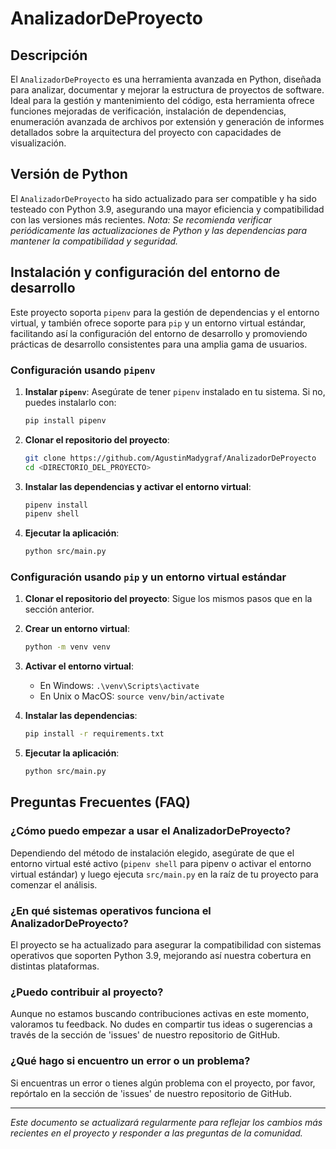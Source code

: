 # AnalizadorDeProyecto

## Descripción
El `AnalizadorDeProyecto` es una herramienta avanzada en Python, diseñada para analizar, documentar y mejorar la estructura de proyectos de software. Ideal para la gestión y mantenimiento del código, esta herramienta ofrece funciones mejoradas de verificación, instalación de dependencias, enumeración avanzada de archivos por extensión y generación de informes detallados sobre la arquitectura del proyecto con capacidades de visualización.

## Versión de Python
El `AnalizadorDeProyecto` ha sido actualizado para ser compatible y ha sido testeado con Python 3.9, asegurando una mayor eficiencia y compatibilidad con las versiones más recientes. *Nota: Se recomienda verificar periódicamente las actualizaciones de Python y las dependencias para mantener la compatibilidad y seguridad.*

## Instalación y configuración del entorno de desarrollo

Este proyecto soporta `pipenv` para la gestión de dependencias y el entorno virtual, y también ofrece soporte para `pip` y un entorno virtual estándar, facilitando así la configuración del entorno de desarrollo y promoviendo prácticas de desarrollo consistentes para una amplia gama de usuarios.

### Configuración usando `pipenv`

1. **Instalar `pipenv`**:
   Asegúrate de tener `pipenv` instalado en tu sistema. Si no, puedes instalarlo con:
   ```bash
   pip install pipenv
   ```

2. **Clonar el repositorio del proyecto**:
   ```bash
   git clone https://github.com/AgustinMadygraf/AnalizadorDeProyecto
   cd <DIRECTORIO_DEL_PROYECTO>
   ```

3. **Instalar las dependencias y activar el entorno virtual**:
   ```bash
   pipenv install
   pipenv shell
   ```

4. **Ejecutar la aplicación**:
   ```bash
   python src/main.py
   ```

### Configuración usando `pip` y un entorno virtual estándar

1. **Clonar el repositorio del proyecto**:
   Sigue los mismos pasos que en la sección anterior.

2. **Crear un entorno virtual**:
   ```bash
   python -m venv venv
   ```

3. **Activar el entorno virtual**:
   - En Windows: `.\venv\Scripts\activate`
   - En Unix o MacOS: `source venv/bin/activate`

4. **Instalar las dependencias**:
   ```bash
   pip install -r requirements.txt
   ```

5. **Ejecutar la aplicación**:
   ```bash
   python src/main.py
   ```

## Preguntas Frecuentes (FAQ)

### ¿Cómo puedo empezar a usar el AnalizadorDeProyecto?
Dependiendo del método de instalación elegido, asegúrate de que el entorno virtual esté activo (`pipenv shell` para pipenv o activar el entorno virtual estándar) y luego ejecuta `src/main.py` en la raíz de tu proyecto para comenzar el análisis.

### ¿En qué sistemas operativos funciona el AnalizadorDeProyecto?
El proyecto se ha actualizado para asegurar la compatibilidad con sistemas operativos que soporten Python 3.9, mejorando así nuestra cobertura en distintas plataformas.

### ¿Puedo contribuir al proyecto?
Aunque no estamos buscando contribuciones activas en este momento, valoramos tu feedback. No dudes en compartir tus ideas o sugerencias a través de la sección de 'issues' de nuestro repositorio de GitHub.

### ¿Qué hago si encuentro un error o un problema?
Si encuentras un error o tienes algún problema con el proyecto, por favor, repórtalo en la sección de 'issues' de nuestro repositorio de GitHub.

---

*Este documento se actualizará regularmente para reflejar los cambios más recientes en el proyecto y responder a las preguntas de la comunidad.*

